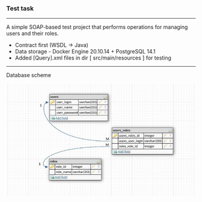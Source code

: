 ### Test task

---

A simple SOAP-based test project that performs operations 
for managing users and their roles.

- Contract first (WSDL -> Java)
- Data storage - Docker Engine 20.10.14 + PostgreSQL 14.1
- Added [Query].xml files in dir [ src/main/resources ] for testing

---

Database scheme
<div align="center">
  <img src="https://github.com/shvetsov-as/test-task/blob/master/scheme.JPG" width="500" height="300"/>
</div>
